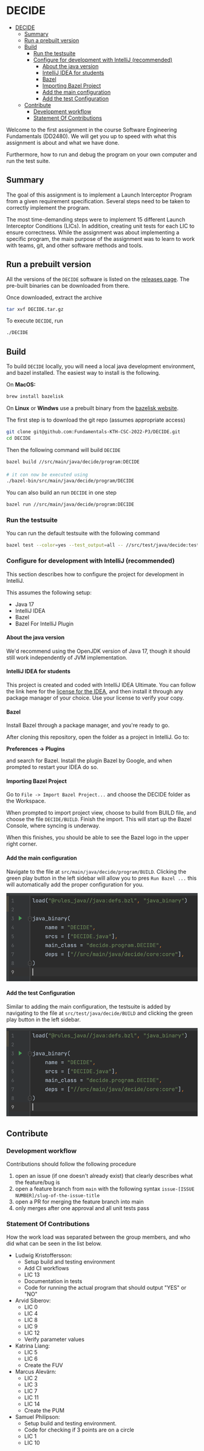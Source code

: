 # DECIDE

- [DECIDE](#decide)
  - [Summary](#summary)
  - [Run a prebuilt version](#run-a-prebuilt-version)
  - [Build](#build)
    - [Run the testsuite](#run-the-testsuite)
    - [Configure for development with IntelliJ (recommended)](#configure-for-development-with-intellij-recommended)
      - [About the java version](#about-the-java-version)
      - [IntelliJ IDEA for students](#intellij-idea-for-students)
      - [Bazel](#bazel)
      - [Importing Bazel Project](#importing-bazel-project)
      - [Add the main configuration](#add-the-main-configuration)
      - [Add the test Configuration](#add-the-test-configuration)
  - [Contribute](#contribute)
    - [Development workflow](#development-workflow)
    - [Statement Of Contributions](#statement-of-contributions)

Welcome to the first assignment in the course Software Engineering Fundamentals (DD2480). We will get you up to speed with what this assignment is about and what we have done.

Furthermore, how to run and debug the program on your own computer and run the test suite.

## Summary

The goal of this assignment is to implement a Launch Interceptor Program from a given requirement specification. Several steps need to be taken to correctly implement the program.

The most time-demanding steps were to implement 15 different Launch Interceptor Conditions (LICs). In addition, creating unit tests for each LIC to ensure correctness. While the assignment was about implementing a specific program, the main purpose of the assignment was to learn to work with teams, git, and other software methods and tools.

## Run a prebuilt version

All the versions of the `DECIDE` software is listed on the [releases page](https://github.com/Fundamentals-KTH-CSC-2022-P3/DECIDE/releases). The pre-built binaries can be downloaded from there.

Once downloaded, extract the archive

```bash
tar xvf DECIDE.tar.gz
```

To execute `DECIDE`, run

```bash
./DECIDE
```

## Build


To build `DECIDE` locally, you will need a local java development environment, and bazel installed. The easiest way to install is the following.

On **MacOS:**

```bash
brew install bazelisk
```

On **Linux** or **Windws** use a prebuilt binary from the [bazelisk website](https://github.com/bazelbuild/bazelisk/releases).

The first step is to download the git repo (assumes appropriate access)

```bash
git clone git@github.com:Fundamentals-KTH-CSC-2022-P3/DECIDE.git
cd DECIDE
```

Then the following command will build `DECIDE`

```bash
bazel build //src/main/java/decide/program:DECIDE

# it con now be executed using
./bazel-bin/src/main/java/decide/program/DECIDE
```

You can also build an run `DECIDE` in one step

```bash
bazel run //src/main/java/decide/program:DECIDE
```

### Run the testsuite

You can run the default testsuite with the following command

```bash
bazel test --color=yes --test_output=all -- //src/test/java/decide:testsuite
```

### Configure for development with IntelliJ (recommended)

This section describes how to configure the project for development in IntelliJ.

This assumes the following setup:

- Java 17
- IntelliJ IDEA
- Bazel
- Bazel For IntelliJ Plugin

#### About the java version

We'd recommend using the OpenJDK version of Java 17, though it should still work independently of JVM implementation.

#### IntelliJ IDEA for students

This project is created and coded with IntelliJ IDEA Ultimate. You can follow the link here for the [license for the IDEA](https://www.jetbrains.com/community/education/#students), and then install it through any package manager of your choice. Use your license to verify your copy.

#### Bazel

Install Bazel through a package manager, and you're ready to go.

After cloning this repository, open the folder as a project in IntelliJ. Go to:

__Preferences -> Plugins__

and search for Bazel. Install the plugin Bazel by Google, and when prompted to restart your IDEA do so.

#### Importing Bazel Project

Go to `File -> Import Bazel Project...` and choose the DECIDE folder as the Workspace.

When prompted to import project view, choose to build from BUILD file, and choose the file `DECIDE/BUILD`. Finish the import. This will start up the Bazel Console, where syncing is underway.

When this finishes, you should be able to see the Bazel logo in the upper right corner.

#### Add the main configuration

Navigate to the file at `src/main/java/decide/program/BUILD`. Clicking the green play button in the left sidebar will allow you to pres `Run Bazel ...` this will automatically add the proper configuration for you.

![screenshot](docs/img/BUILD-img-1.png)

#### Add the test Configuration

Similar to adding the main configuration, the testsuite is added by navigating to the file at `src/test/java/decide/BUILD` and clicking the green play button in the left sidebar.

![screenshot](docs/img/BUILD-img-1.png)

## Contribute

### Development workflow

Contributions should follow the following procedure

1. open an issue (if one doesn't already exist) that clearly describes what the feature/bug is
2. open a feature branch from `main` with the following syntax `issue-[ISSUE NUMBER]/slug-of-the-issue-title`
3. open a PR for merging the feature branch into main
4. only merges after one approval and all unit tests pass

### Statement Of Contributions

How the work load was separated between the group members, and who
did what can be seen in the list below.

- Ludwig Kristoffersson:
  - Setup build and testing environment
  - Add CI workflows
  - LIC 13
  - Documentation in tests
  - Code for running the actual program that should output "YES" or "NO"
- Arvid Siberov:
  - LIC 0
  - LIC 4
  - LIC 8
  - LIC 9
  - LIC 12
  - Verify parameter values
- Katrina Liang:
  - LIC 5
  - LIC 6
  - Create the FUV
- Marcus Alevärn:
  - LIC 2
  - LIC 3
  - LIC 7
  - LIC 11
  - LIC 14
  - Create the PUM
- Samuel Philipson:
  - Setup build and testing environment.
  - Code for checking if 3 points are on a circle
  - LIC 1
  - LIC 10
